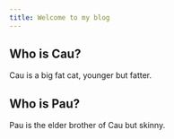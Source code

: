 ```yaml
---
title: Welcome to my blog
---
```


## Who is Cau?
Cau is a big fat cat, younger but fatter.

## Who is Pau?
Pau is the elder brother of Cau but skinny.
